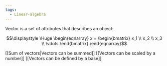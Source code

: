 ```yaml
---
tags:
  - Linear-algebra
---
```

Vector is a set of attributes that describes an object:

$$\displaystyle \Huge \begin{eqnarray} 
x = \begin{bmatrix}  x_1 \\
x_2 \\
x_3 \\
\vdots
\end{bmatrix}
\end{eqnarray}$$

[[Sum of vectors|Vectors can be summed]]
[[Vectors can be scaled by a number]]
[[Vectors can be defined by a base]]
